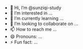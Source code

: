 - 👋 Hi, I’m @sunziqi-study
- 👀 I’m interested in ...
- 🌱 I’m currently learning ...
- 💞️ I’m looking to collaborate on ...
- 📫 How to reach me ...
- 😄 Pronouns: ...
- ⚡ Fun fact: ...

<!---
sunziqi-study/sunziqi-study is a ✨ special ✨ repository because its `README.md` (this file) appears on your GitHub profile.
You can click the Preview link to take a look at your changes.
--->
